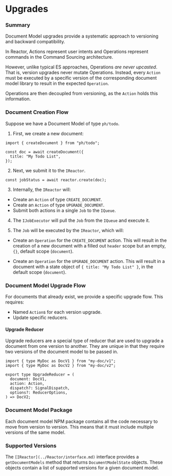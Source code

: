 # Upgrades

### Summary

Document Model upgrades provide a systematic approach to versioning and backward compatibility.

In Reactor, Actions represent user intents and Operations represent commands in the Command Sourcing architecture.

However, unlike typical ES approaches, Operations _are never upcasted_. That is, version upgrades never mutate Operations. Instead, every `Action` must be executed by a specific version of the corresponding document model library to result in the expected `Operation`.

Operations are then decoupled from versioning, as the `Action` holds this information.

### Document Creation Flow

Suppose we have a Document Model of type `ph/todo`.

1. First, we create a new document:

```tsx
import { createDocument } from "ph/todo";

const doc = await createDocument({
  title: "My Todo List",
});
```

2. Next, we submit it to the `IReactor`.

```tsx
const jobStatus = await reactor.create(doc);
```

3. Internally, the `IReactor` will:

- Create an `Action` of type `CREATE_DOCUMENT`.
- Create an `Action` of type `UPGRADE_DOCUMENT`.
- Submit both actions in a single `Job` to the `IQueue`.

4. The `IJobExecutor` will pull the `Job` from the `IQueue` and execute it.

5. The `Job` will be executed by the `IReactor`, which will:

- Create an `Operation` for the `CREATE_DOCUMENT` action. This will result in the creation of a new document with a filled out `header` scope but an empty, `{}`, default scope (`document`).

- Create an `Operation` for the `UPGRADE_DOCUMENT` action. This will result in a document with a state object of `{ title: "My Todo List" }`, in the default scope (`document`).

### Document Model Upgrade Flow

For documents that already exist, we provide a specific upgrade flow. This requires:

- Named `Action`s for each version upgrade.
- Update specific reducers.

#### Upgrade Reducer

Upgrade reducers are a special type of reducer that are used to upgrade a document from one version to another. They are unique in that they require two versions of the document model to be passed in.

```tsx
import { type MyDoc as DocV1 } from "my-doc/v1";
import { type MyDoc as DocV2 } from "my-doc/v2";

export type UpgradeReducer = (
  document: DocV1,
  action: Action,
  dispatch?: SignalDispatch,
  options?: ReducerOptions,
) => DocV2;
```

### Document Model Package

Each document model NPM package contains all the code necessary to move from version to version. This means that it must include multiple versions of the same model.

### Supported Versions

The `[IReactor](../Reactor/interface.md)` interface provides a `getDocumentModels` method that returns `DocumentModelState` objects. These objects contain a list of supported versions for a given document model.
